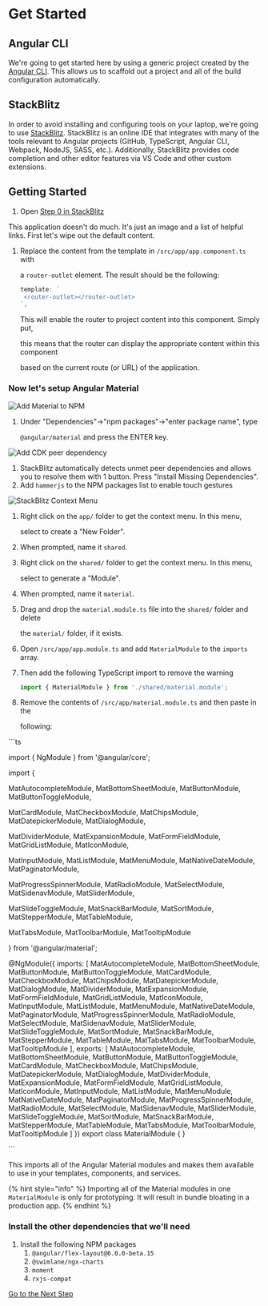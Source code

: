 # Get Started

## Angular CLI

We're going to get started here by using a generic project created by the [Angular CLI](https://github.com/DevIntent/rapid-mvp-workshop/tree/a06ff1d624b1cbbccb563e193edb310b01d0e5cd/docs/cli.angular.io). This allows us to scaffold out a project and all of the build configuration automatically.

## StackBlitz

In order to avoid installing and configuring tools on your laptop, we're going to use [StackBlitz](https://stackblitz.com). StackBlitz is an online IDE that integrates with many of the tools relevant to Angular projects \(GitHub, TypeScript, Angular CLI, Webpack, NodeJS, SASS, etc.\). Additionally, StackBlitz provides code completion and other editor features via VS Code and other custom extensions.

## Getting Started

1. Open [Step 0 in StackBlitz](http://stackblitz.com/github/devintent/rapid-mvp-workshop/tree/step-0)

This application doesn't do much. It's just an image and a list of helpful links. First let's wipe out the default content.

1. Replace the content from the template in `/src/app/app.component.ts` with

   a `router-outlet` element. The result should be the following:

   ```typescript
   template: `
    <router-outlet></router-outlet>
   `,
   ```

   This will enable the router to project content into this component. Simply put,

   this means that the router can display the appropriate content within this component

   based on the current route \(or URL\) of the application.

### Now let's setup Angular Material

![Add Material to NPM](https://user-images.githubusercontent.com/3506071/39678047-377d6534-513a-11e8-9770-760af467b645.png)

1. Under "Dependencies"-&gt;"npm packages"-&gt;"enter package name", type

   `@angular/material` and press the ENTER key.

![Add CDK peer dependency](https://user-images.githubusercontent.com/3506071/39678053-6b0001aa-513a-11e8-84eb-94dcb3291fd4.png)

1. StackBlitz automatically detects unmet peer dependencies and allows you to resolve them with 1 button. Press "Install Missing Dependencies".
2. Add `hammerjs` to the NPM packages list to enable touch gestures

![StackBlitz Context Menu](https://user-images.githubusercontent.com/3506071/39678192-ffb356a6-513c-11e8-8502-10fb02155ecc.png)

1. Right click on the `app/` folder to get the context menu. In this menu,

   select to create a "New Folder".

2. When prompted, name it `shared`.
3. Right click on the `shared/` folder to get the context menu. In this menu,

   select to generate a "Module".

4. When prompted, name it `material`.
5. Drag and drop the `material.module.ts` file into the `shared/` folder and delete

   the `material/` folder, if it exists.

6. Open `/src/app/app.module.ts` and add `MaterialModule` to the `imports` array.
7. Then add the following TypeScript import to remove the warning

   ```typescript
   import { MaterialModule } from './shared/material.module';
   ```

8. Remove the contents of `/src/app/material.module.ts` and then paste in the

   following:

\`\`\`ts

import { NgModule } from '@angular/core';

import {

MatAutocompleteModule, MatBottomSheetModule, MatButtonModule, MatButtonToggleModule,

MatCardModule, MatCheckboxModule, MatChipsModule, MatDatepickerModule, MatDialogModule,

MatDividerModule, MatExpansionModule, MatFormFieldModule, MatGridListModule, MatIconModule,

MatInputModule, MatListModule, MatMenuModule, MatNativeDateModule, MatPaginatorModule,

MatProgressSpinnerModule, MatRadioModule, MatSelectModule, MatSidenavModule, MatSliderModule,

MatSlideToggleModule, MatSnackBarModule, MatSortModule, MatStepperModule, MatTableModule,

MatTabsModule, MatToolbarModule, MatTooltipModule

} from '@angular/material';

@NgModule\({ imports: \[ MatAutocompleteModule, MatBottomSheetModule, MatButtonModule, MatButtonToggleModule, MatCardModule, MatCheckboxModule, MatChipsModule, MatDatepickerModule, MatDialogModule, MatDividerModule, MatExpansionModule, MatFormFieldModule, MatGridListModule, MatIconModule, MatInputModule, MatListModule, MatMenuModule, MatNativeDateModule, MatPaginatorModule, MatProgressSpinnerModule, MatRadioModule, MatSelectModule, MatSidenavModule, MatSliderModule, MatSlideToggleModule, MatSortModule, MatSnackBarModule, MatStepperModule, MatTableModule, MatTabsModule, MatToolbarModule, MatTooltipModule \], exports: \[ MatAutocompleteModule, MatBottomSheetModule, MatButtonModule, MatButtonToggleModule, MatCardModule, MatCheckboxModule, MatChipsModule, MatDatepickerModule, MatDialogModule, MatDividerModule, MatExpansionModule, MatFormFieldModule, MatGridListModule, MatIconModule, MatInputModule, MatListModule, MatMenuModule, MatNativeDateModule, MatPaginatorModule, MatProgressSpinnerModule, MatRadioModule, MatSelectModule, MatSidenavModule, MatSliderModule, MatSlideToggleModule, MatSortModule, MatSnackBarModule, MatStepperModule, MatTableModule, MatTabsModule, MatToolbarModule, MatTooltipModule \] }\) export class MaterialModule { }

\`\`\`

This imports all of the Angular Material modules and makes them available to use in your templates, components, and services.

{% hint style="info" %}
Importing all of the Material modules in one `MaterialModule` is only for prototyping. It will result in bundle bloating in a production app.
{% endhint %}

### Install the other dependencies that we'll need

1. Install the following NPM packages
   1. `@angular/flex-layout@6.0.0-beta.15`
   2. `@swimlane/ngx-charts`
   3. `moment`
   4. `rxjs-compat`

[Go to the Next Step](create-a-component.md)

